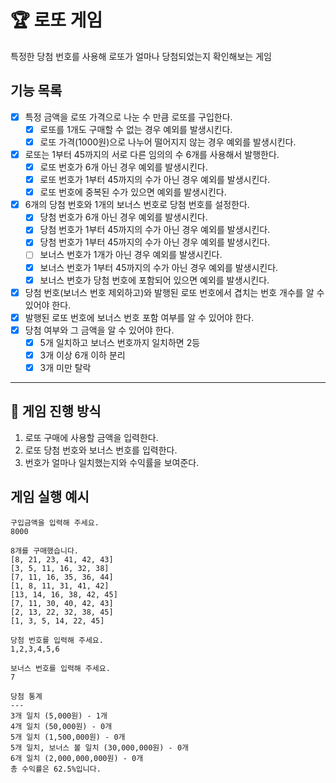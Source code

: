 # :trophy: 로또 게임

특정한 당첨 번호를 사용해 로또가 얼마나 당첨되었는지 확인해보는 게임

## 기능 목록

- [x] 특정 금액을 로또 가격으로 나눈 수 만큼 로또를 구입한다.
    - [x] 로또를 1개도 구매할 수 없는 경우 예외를 발생시킨다.
    - [x] 로또 가격(1000원)으로 나누어 떨어지지 않는 경우 예외를 발생시킨다.
- [x] 로또는 1부터 45까지의 서로 다른 임의의 수 6개를 사용해서 발행한다.
    - [x] 로또 번호가 6개 아닌 경우 예외를 발생시킨다.
    - [x] 로또 번호가 1부터 45까지의 수가 아닌 경우 예외를 발생시킨다.
    - [x] 로또 번호에 중복된 수가 있으면 예외를 발생시킨다.
- [x] 6개의 당첨 번호와 1개의 보너스 번호로 당첨 번호를 설정한다.
    - [x] 당첨 번호가 6개 아닌 경우 예외를 발생시킨다.
    - [x] 당첨 번호가 1부터 45까지의 수가 아닌 경우 예외를 발생시킨다.
    - [x] 당첨 번호가 1부터 45까지의 수가 아닌 경우 예외를 발생시킨다.
    - [ ] 보너스 번호가 1개가 아닌 경우 예외를 발생시킨다.
    - [x] 보너스 번호가 1부터 45까지의 수가 아닌 경우 예외를 발생시킨다.
    - [x] 보너스 번호가 당첨 번호에 포함되어 있으면 예외를 발생시킨다.
- [x] 당첨 번호(보너스 번호 제외하고)와 발행된 로또 번호에서 겹치는 번호 개수를 알 수 있어야 한다.
- [x] 발행된 로또 번호에 보너스 번호 포함 여부를 알 수 있어야 한다.
- [x] 당첨 여부와 그 금액을 알 수 있어야 한다.
    - [x] 5개 일치하고 보너스 번호까지 일치하면 2등
    - [x] 3개 이상 6개 이하 분리
    - [x] 3개 미만 탈락

---

## :dart: 게임 진행 방식

1. 로또 구매에 사용할 금액을 입력한다.
2. 로또 당첨 번호와 보너스 번호를 입력한다.
3. 번호가 얼마나 일치했는지와 수익률을 보여준다.

## 게임 실행 예시

```
구입금액을 입력해 주세요.
8000

8개를 구매했습니다.
[8, 21, 23, 41, 42, 43] 
[3, 5, 11, 16, 32, 38] 
[7, 11, 16, 35, 36, 44] 
[1, 8, 11, 31, 41, 42] 
[13, 14, 16, 38, 42, 45] 
[7, 11, 30, 40, 42, 43] 
[2, 13, 22, 32, 38, 45] 
[1, 3, 5, 14, 22, 45]

당첨 번호를 입력해 주세요.
1,2,3,4,5,6

보너스 번호를 입력해 주세요.
7

당첨 통계
---
3개 일치 (5,000원) - 1개
4개 일치 (50,000원) - 0개
5개 일치 (1,500,000원) - 0개
5개 일치, 보너스 볼 일치 (30,000,000원) - 0개
6개 일치 (2,000,000,000원) - 0개
총 수익률은 62.5%입니다.
```